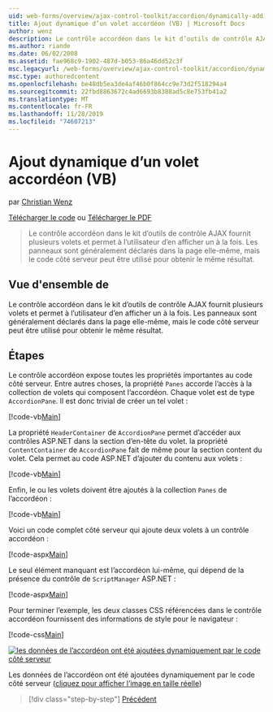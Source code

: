 ```yaml
---
uid: web-forms/overview/ajax-control-toolkit/accordion/dynamically-adding-an-accordion-pane-vb
title: Ajout dynamique d’un volet accordéon (VB) | Microsoft Docs
author: wenz
description: Le contrôle accordéon dans le kit d’outils de contrôle AJAX fournit plusieurs volets et permet à l’utilisateur d’en afficher un à la fois. Les panneaux sont généralement déclarés w...
ms.author: riande
ms.date: 06/02/2008
ms.assetid: fae968c9-1902-487d-b053-86a46dd52c3f
msc.legacyurl: /web-forms/overview/ajax-control-toolkit/accordion/dynamically-adding-an-accordion-pane-vb
msc.type: authoredcontent
ms.openlocfilehash: be48db5ea3de4af46b0f864cc9e73d2f518294a4
ms.sourcegitcommit: 22fbd8863672c4ad6693b8388ad5c8e753fb41a2
ms.translationtype: MT
ms.contentlocale: fr-FR
ms.lasthandoff: 11/28/2019
ms.locfileid: "74607213"
---
```

# <a name="dynamically-adding-an-accordion-pane-vb"></a>Ajout dynamique d’un volet accordéon (VB)

par [Christian Wenz](https://github.com/wenz)

[Télécharger le code](https://download.microsoft.com/download/5/6/d/56d50cef-2011-4c8f-9891-7edc6dc57df9/Accordion2.vb.zip) ou [Télécharger le PDF](https://download.microsoft.com/download/6/7/1/6718d452-ff89-4d3f-a90e-c74ec2d636a3/accordion2VB.pdf)

> Le contrôle accordéon dans le kit d’outils de contrôle AJAX fournit plusieurs volets et permet à l’utilisateur d’en afficher un à la fois. Les panneaux sont généralement déclarés dans la page elle-même, mais le code côté serveur peut être utilisé pour obtenir le même résultat.

## <a name="overview"></a>Vue d'ensemble de

Le contrôle accordéon dans le kit d’outils de contrôle AJAX fournit plusieurs volets et permet à l’utilisateur d’en afficher un à la fois. Les panneaux sont généralement déclarés dans la page elle-même, mais le code côté serveur peut être utilisé pour obtenir le même résultat.

## <a name="steps"></a>Étapes

Le contrôle accordéon expose toutes les propriétés importantes au code côté serveur. Entre autres choses, la propriété `Panes` accorde l’accès à la collection de volets qui composent l’accordéon. Chaque volet est de type `AccordionPane`. Il est donc trivial de créer un tel volet :

[!code-vb[Main](dynamically-adding-an-accordion-pane-vb/samples/sample1.vb)]

La propriété `HeaderContainer` de `AccordionPane` permet d’accéder aux contrôles ASP.NET dans la section d’en-tête du volet. la propriété `ContentContainer` de `AccordionPane` fait de même pour la section content du volet. Cela permet au code ASP.NET d’ajouter du contenu aux volets :

[!code-vb[Main](dynamically-adding-an-accordion-pane-vb/samples/sample2.vb)]

Enfin, le ou les volets doivent être ajoutés à la collection `Panes` de l’accordéon :

[!code-vb[Main](dynamically-adding-an-accordion-pane-vb/samples/sample3.vb)]

Voici un code complet côté serveur qui ajoute deux volets à un contrôle accordéon :

[!code-aspx[Main](dynamically-adding-an-accordion-pane-vb/samples/sample4.aspx)]

Le seul élément manquant est l’accordéon lui-même, qui dépend de la présence du contrôle de `ScriptManager` ASP.NET :

[!code-aspx[Main](dynamically-adding-an-accordion-pane-vb/samples/sample5.aspx)]

Pour terminer l’exemple, les deux classes CSS référencées dans le contrôle accordéon fournissent des informations de style pour le navigateur :

[!code-css[Main](dynamically-adding-an-accordion-pane-vb/samples/sample6.css)]

[![les données de l’accordéon ont été ajoutées dynamiquement par le code côté serveur](dynamically-adding-an-accordion-pane-vb/_static/image2.png)](dynamically-adding-an-accordion-pane-vb/_static/image1.png)

Les données de l’accordéon ont été ajoutées dynamiquement par le code côté serveur ([cliquez pour afficher l’image en taille réelle](dynamically-adding-an-accordion-pane-vb/_static/image3.png))

> [!div class="step-by-step"]
> [Précédent](databinding-to-an-accordion-vb.md)
